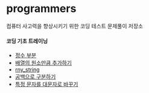 # programmers
컴퓨터 사고력을 향상시키기 위한 코딩 테스트 문제풀이 저장소
<br />

#### 코딩 기초 트레이닝
- [정수 부분](https://ssena.notion.site/001-8b3e3c1924854786af716845084c2380?pvs=4)
- [배열의 원소만큼 추가하기](https://ssena.notion.site/002-0d95513f7b6c45eba10f7b974bd2a851?pvs=4)
- [rny_string](https://ssena.notion.site/003-rny_string-3c57fda19386447c91b05cddd0b7c973?pvs=4)
- [공백으로 구분하기](https://ssena.notion.site/004-81a8400a3b4e4d0290ece6246e93029b?pvs=4)
- [특정 문자를 대문자로 바꾸기](https://ssena.notion.site/005-f6d5d3a1f16547a49332e8c42f4fac79?pvs=4)